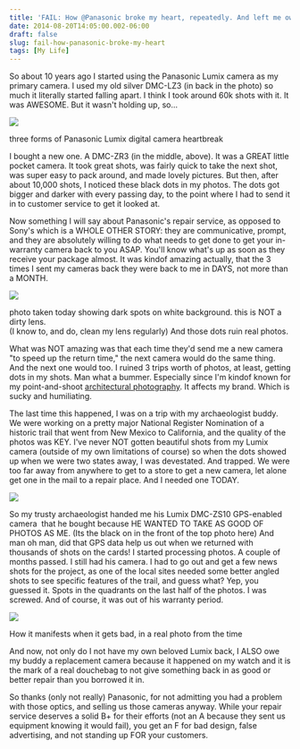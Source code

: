 ```yaml
---
title: 'FAIL: How @Panasonic broke my heart, repeatedly. And left me owing a friend a new camera too. @lx5'
date: 2014-08-20T14:05:00.002-06:00
draft: false
slug: fail-how-panasonic-broke-my-heart
tags: [My Life]
---
```


So about 10 years ago I started using the Panasonic Lumix camera as my primary camera. I used my old silver DMC-LZ3 (in back in the photo) so much it literally started falling apart. I think I took around 60k shots with it. It was AWESOME. But it wasn't holding up, so...  
  

![](/images/blog/legacy/photo.JPG)

three forms of Panasonic Lumix digital camera heartbreak

  
I bought a new one. A DMC-ZR3 (in the middle, above). It was a GREAT little pocket camera. It took great shots, was fairly quick to take the next shot, was super easy to pack around, and made lovely pictures. But then, after about 10,000 shots, I noticed these black dots in my photos. The dots got bigger and darker with every passing day, to the point where I had to send it in to customer service to get it looked at.  
  
Now something I will say about Panasonic's repair service, as opposed to Sony's which is a WHOLE OTHER STORY: they are communicative, prompt, and they are absolutely willing to do what needs to get done to get your in-warranty camera back to you ASAP. You'll know what's up as soon as they receive your package almost. It was kindof amazing actually, that the 3 times I sent my cameras back they were back to me in DAYS, not more than a MONTH.  
  

![](/images/blog/legacy/P1020052a%2B(Medium).jpg)

photo taken today showing dark spots on white background. this is NOT a dirty lens.  
(I know to, and do, clean my lens regularly) And those dots ruin real photos.

  

  

What was NOT amazing was that each time they'd send me a new camera "to speed up the return time," the next camera would do the same thing. And the next one would too. I ruined 3 trips worth of photos, at least, getting dots in my shots. Man what a bummer. Especially since I'm kindof known for my point-and-shoot [architectural photography](http://archinia.com/index.php/45-photography/photography/405-architectural-photography). It affects my brand. Which is sucky and humiliating.  
  
The last time this happened, I was on a trip with my archaeologist buddy. We were working on a pretty major National Register Nomination of a historic trail that went from New Mexico to California, and the quality of the photos was KEY. I've never NOT gotten beautiful shots from my Lumix camera (outside of my own limitations of course) so when the dots showed up when we were two states away, I was devestated. And trapped. We were too far away from anywhere to get to a store to get a new camera, let alone get one in the mail to a repair place. And I needed one TODAY.  
  
  

![](/images/blog/legacy/P1050359a%2B(Medium).jpg)

  
So my trusty archaeologist handed me his Lumix DMC-ZS10 GPS-enabled camera  that he bought because HE WANTED TO TAKE AS GOOD OF PHOTOS AS ME. (Its the black on in the front of the top photo here) And man oh man, did that GPS data help us out when we returned with thousands of shots on the cards! I started processing photos. A couple of months passed. I still had his camera. I had to go out and get a few news shots for the project, as one of the local sites needed some better angled shots to see specific features of the trail, and guess what? Yep, you guessed it. Spots in the quadrants on the last half of the photos. I was screwed. And of course, it was out of his warranty period.  
  

![](/images/blog/legacy/East%2Bof%2BTaos%2B(10)%2B(Medium).JPG)

How it manifests when it gets bad, in a real photo from the time

And now, not only do I not have my own beloved Lumix back, I ALSO owe my buddy a replacement camera because it happened on my watch and it is the mark of a real douchebag to not give something back in as good or better repair than you borrowed it in.  
  
So thanks (only not really) Panasonic, for not admitting you had a problem with those optics, and selling us those cameras anyway. While your repair service deserves a solid B+ for their efforts (not an A because they sent us equipment knowing it would fail), you get an F for bad design, false advertising, and not standing up FOR your customers.